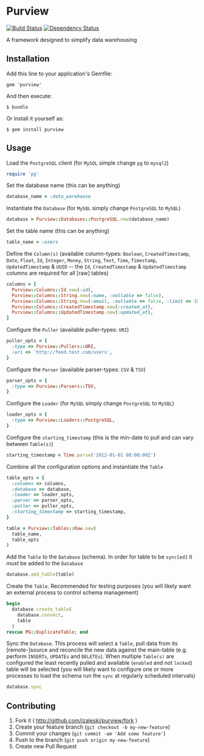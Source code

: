 # Purview

[![Build Status](https://secure.travis-ci.org/jzaleski/purview.png?branch=master)](http://travis-ci.org/jzaleski/purview)
[![Dependency Status](https://gemnasium.com/jzaleski/purview.png)](https://gemnasium.com/jzaleski/purview)

A framework designed to simplify data warehousing

## Installation

Add this line to your application's Gemfile:

    gem 'purview'

And then execute:

    $ bundle

Or install it yourself as:

    $ gem install purview

## Usage

Load the `PostgreSQL` client (for `MySQL` simple change `pg` to `mysql2`)
```ruby
require 'pg'
```

Set the database name (this can be anything)
```ruby
database_name = :data_warehouse
```

Instantiate the `Database` (for `MySQL` simply change `PostgreSQL` to `MySQL`)
```ruby
database = Purview::Databases::PostgreSQL.new(database_name)
```

Set the table name (this can be anything)
```ruby
table_name = :users
```

Define the `Column(s)` (available column-types: `Boolean`, `CreatedTimestamp`,
`Date`, `Float`, `Id`, `Integer`, `Money`, `String`, `Text`, `Time`, `Timestamp`,
`UpdatedTimestamp` & `UUID` -- the `Id`, `CreatedTimestamp` & `UpdatedTimestamp`
columns are required for all [raw] tables)
```ruby
columns = [
  Purview::Columns::Id.new(:id),
  Purview::Columns::String.new(:name, :nullable => false),
  Purview::Columns::String.new(:email, :nullable => false, :limit => 100),
  Purview::Columns::CreatedTimestamp.new(:created_at),
  Purview::Columns::UpdatedTimestamp.new(:updated_at),
]
```

Configure the `Puller` (available puller-types: `URI`)
```ruby
puller_opts = {
  :type => Purview::Pullers::URI,
  :uri => 'http://feed.test.com/users',
}
```

Configure the `Parser` (available parser-types: `CSV` & `TSV`)
```ruby
parser_opts = {
  :type => Purview::Parsers::TSV,
}
```

Configure the `Loader` (for `MySQL` simply change `PostgreSQL` to `MySQL`)
```ruby
loader_opts = {
  :type => Purview::Loaders::PostgreSQL,
}
```

Configure the `starting_timestamp` (this is the min-date to pull and can vary
between `Table(s)`)
```ruby
starting_timestamp = Time.parse('2012-01-01 00:00:00Z')
```

Combine all the configuration options and instantiate the `Table`
```ruby
table_opts = {
  :columns => columns,
  :database => database,
  :loader => loader_opts,
  :parser => parser_opts,
  :puller => puller_opts,
  :starting_timestamp => starting_timestamp,
}

table = Purview::Tables::Raw.new(
  table_name,
  table_opts
)
```

Add the `Table` to the `Database` (schema). In order for table to be `sync[ed]`
it *must* be added to the `Database`
```ruby
database.add_table(table)
```

Create the `Table`. Recommended for testing purposes (you will likely want an
external process to control schema management)
```ruby
begin
  database.create_table(
    database.connect,
    table
  )
rescue PG::DuplicateTable; end
```

Sync the `Database`. This process will select a `Table`, pull data from its
[remote-]source and reconcile the new data against the main-table (e.g. perform
`INSERTs`, `UPDATEs` and `DELETEs`). When multiple `Table(s)` are configured the
least recently pulled and available (`enabled` and not `locked`) table will be
selected (you will likely want to configure one or more processes to load the
schema run the `sync` at regularly scheduled intervals)
```ruby
database.sync
```

## Contributing

1. Fork it ( http://github.com/jzaleski/purview/fork )
2. Create your feature branch (`git checkout -b my-new-feature`)
3. Commit your changes (`git commit -am 'Add some feature'`)
4. Push to the branch (`git push origin my-new-feature`)
5. Create new Pull Request
